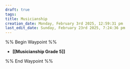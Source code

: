 ```yaml
---
draft: true
tags: 
title: Musicianship
creation_date: Monday, February 3rd 2025, 12:59:31 pm
last_edit_date: Sunday, February 23rd 2025, 7:24:36 pm
---
```


%% Begin Waypoint %%
- **[[Musicianship Grade 5]]**

%% End Waypoint %%
